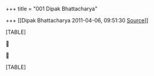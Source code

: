 +++
title = "001 Dipak Bhattacharya"

+++
[[Dipak Bhattacharya	2011-04-06, 09:51:30 [Source](https://groups.google.com/g/bvparishat/c/5Tues0YBxF8)]]



[TABLE]





[TABLE]

